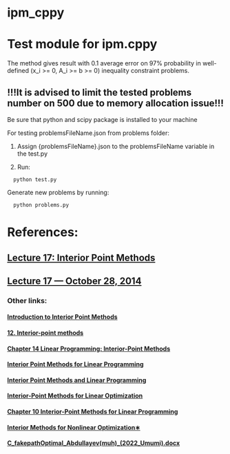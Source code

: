 # ipm_cppy
# Test module for ipm.cppy

The method gives result with 0.1 average error on 97% probability in well-defined (x_i >= 0, A_i >= b >= 0) inequality constraint problems.

## !!!It is advised to limit the tested problems number on 500 due to memory allocation issue!!!

Be sure that python and scipy package is installed to your machine

For testing problemsFileName.json from problems folder:

  1. Assign {problemsFileName}.json to the problemsFileName variable in the test.py
    
  2. Run:
  ```
    python test.py
  ```
Generate new problems by running:
  ```
    python problems.py
  ```

# References:
## [Lecture 17: Interior Point Methods](https://www.cs.princeton.edu/courses/archive/fall18/cos521/Lectures/lec17.pdf)
## [Lecture 17 — October 28, 2014](http://people.seas.harvard.edu/~cs224/fall14/lec/lec17.pdf)

### Other links:
#### [Introduction to Interior Point Methods](https://www.tu-ilmenau.de/fileadmin/Bereiche/IA/prozessoptimierung/vorlesungsskripte/abebe_geletu/IPM_Slides.pdf)
#### [12. Interior-point methods](https://web.stanford.edu/class/ee364a/lectures/barrier.pdf)
#### [Chapter 14 Linear Programming: Interior-Point Methods](https://pages.cs.wisc.edu/~swright/726/handouts/ip_h.pdf)
#### [Interior Point Methods for Linear Programming](https://www.maths.ed.ac.uk/hall/NATCOR_2014/IPMforLP.pdf)
#### [Interior Point Methods and Linear Programming](https://faculty.ksu.edu.sa/sites/default/files/Interior%20Point%20Methods%20and%20Linear%20Programming.pdf)
#### [Interior-Point Methods for Linear Optimization](http://s3.amazonaws.com/mitsloan-php/wp-faculty/sites/30/2016/12/15031751/Interior-Point-Methods-for-Linear-Optimization.pdf)
#### [Chapter 10 Interior-Point Methods for Linear Programming](https://people.inf.ethz.ch/fukudak/lect/opt2011/aopt11note4.pdf)
#### [Interior Methods for Nonlinear Optimization∗](https://people.kth.se/~andersf/doc/sirev41494.pdf)
#### [C_fakepathOptimal_Abdullayev(muh)_(2022_Umumi).docx](http://lms.adnsu.az/adnsuEducation/upl?neuron=932FC97AD7D41A63484CAB8B43699CEF&action=downloadDocument&fileId=1493847)
